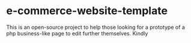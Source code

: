 # e-commerce-website-template
This is an open-source project to help those looking for a prototype of a php business-like page to edit further themselves. 
Kindly
